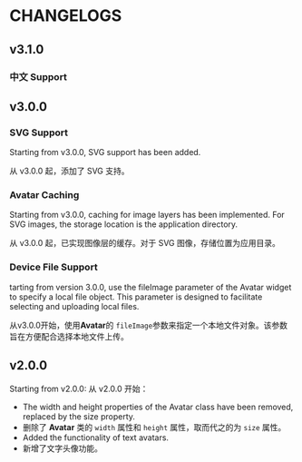 # CHANGELOGS
## v3.1.0

### 中文 Support
## v3.0.0

### SVG Support

Starting from v3.0.0, SVG support has been added.

从 v3.0.0 起，添加了 SVG 支持。

### Avatar Caching

Starting from v3.0.0, caching for image layers has been implemented. For SVG images, the storage location is the application directory.

从 v3.0.0 起，已实现图像层的缓存。对于 SVG 图像，存储位置为应用目录。

### Device File Support

tarting from version 3.0.0, use the fileImage parameter of the Avatar widget to specify a local file object. This parameter is designed to facilitate selecting and uploading local files.

从v3.0.0开始，使用**Avatar**的 `fileImage`参数来指定一个本地文件对象。该参数旨在方便配合选择本地文件上传。

## v2.0.0

Starting from v2.0.0:
从 v2.0.0 开始：

- The width and height properties of the Avatar class have been removed, replaced by the size property.
- 删除了 **Avatar** 类的 `width` 属性和 `height` 属性，取而代之的为 `size` 属性。
- Added the functionality of text avatars.
- 新增了文字头像功能。
